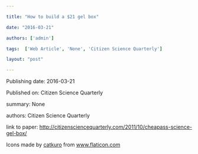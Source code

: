 ---
title: "How to build a $21 gel box"
date: "2016-03-21"
authors: ['admin']
tags:  ['Web Article', 'None', 'Citizen Science Quarterly']
layout: "post"
---
Publishing date: 2016-03-21

Published on: Citizen Science Quarterly

summary: None

authors: Citizen Science Quarterly

link to paper: http://citizensciencequarterly.com/2011/10/cheapass-science-gel-box/

Icons made by <a href="https://www.flaticon.com/free-icon/bookshelves_3576884" title="catkuro">catkuro</a> from <a href="https://www.flaticon.com/" title="Flaticon"> www.flaticon.com</a>